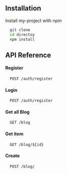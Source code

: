 
## Installation

Install my-project with npm

```bash
  git clone 
  cd directoy 
  npm install
```
    
## API Reference
#### Register

```http
  POST /auth/register
```

#### Login

```http
  POST /auth/register
```

#### Get all Blog

```http
  GET /blog
```

#### Get item

```http
  GET /blog/${id}
```


#### Create 
```http
  POST /blog/
```



